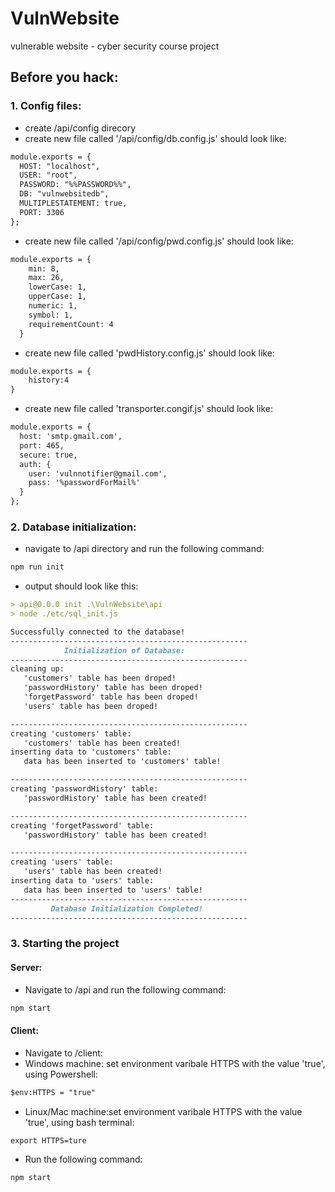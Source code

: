 # VulnWebsite
vulnerable website - cyber security course project
## Before you hack:
### 1. Config files:
* create /api/config direcory
* create new file called '/api/config/db.config.js'
should look like:

```md
module.exports = {
  HOST: "localhost",
  USER: "root",
  PASSWORD: "%%PASSWORD%%",
  DB: "vulnwebsitedb",
  MULTIPLESTATEMENT: true,
  PORT: 3306
};
```
* create new file called '/api/config/pwd.config.js'
should look like:
```md
module.exports = {
    min: 8,
    max: 26,
    lowerCase: 1,
    upperCase: 1,
    numeric: 1,
    symbol: 1,
    requirementCount: 4
  }
```
* create new file called 'pwdHistory.config.js'
should look like:
```md
module.exports = {
    history:4
}
```
* create new file called 'transporter.congif.js'
should look like:
```md
module.exports = {
  host: 'smtp.gmail.com',
  port: 465,
  secure: true,
  auth: {
    user: 'vulnnotifier@gmail.com',
    pass: '%passwordForMail%'
  }
};
```

### 2. Database initialization:
* navigate to /api directory and run the following command:
```md
npm run init
```
* output should look like this:
```md
> api@0.0.0 init .\VulnWebsite\api
> node ./etc/sql_init.js

Successfully connected to the database!
-----------------------------------------------------
            Initialization of Database:
-----------------------------------------------------
cleaning up:
   'customers' table has been droped!
   'passwordHistory' table has been droped!
   'forgetPassword' table has been droped!
   'users' table has been droped!

-----------------------------------------------------
creating 'customers' table:
   'customers' table has been created!
inserting data to 'customers' table:
   data has been inserted to 'customers' table!

-----------------------------------------------------
creating 'passwordHistory' table:
   'passwordHistory' table has been created!

-----------------------------------------------------
creating 'forgetPassword' table:
   'passwordHistory' table has been created!

-----------------------------------------------------
creating 'users' table:
   'users' table has been created!
inserting data to 'users' table:
   data has been inserted to 'users' table!
-----------------------------------------------------
         Database Initialization Completed!
-----------------------------------------------------
``` 

### 3. Starting the project
#### Server:
* Navigate to /api and run the following command:
```md
npm start
```
#### Client:
* Navigate to /client:
* Windows machine: set environment varibale HTTPS with the value 'true', using Powershell:
```md
$env:HTTPS = "true"
```
* Linux/Mac machine:set environment varibale HTTPS with the value 'true', using bash terminal:
```md
export HTTPS=ture
```

* Run the following command:
```md
npm start
```
